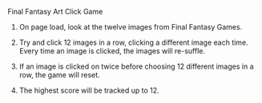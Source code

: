 Final Fantasy Art Click Game

1. On page load, look at the twelve images from Final Fantasy Games.

2. Try and click 12 images in a row, clicking a different image each time. Every time an image is clicked, the images will re-suffle. 

3. If an image is clicked on twice before choosing 12 different images in a row, the game will reset. 

4. The highest score will be tracked up to 12.